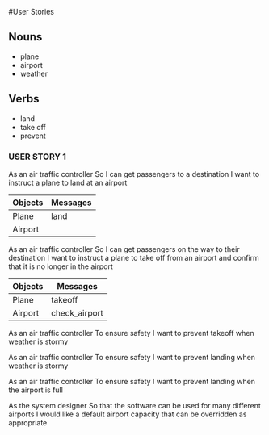 #User Stories

## Nouns
* plane
* airport
* weather

## Verbs
* land
* take off
* prevent

### USER STORY 1

As an air traffic controller
So I can get passengers to a destination
I want to instruct a plane to land at an airport

| Objects       | Messages      |
| ------------- | ------------- |
| Plane         | land          |
| Airport       |               |



As an air traffic controller
So I can get passengers on the way to their destination
I want to instruct a plane to take off from an airport and confirm that it is no longer in the airport

| Objects       | Messages      |
| ------------- | ------------- |
| Plane         | takeoff       |
| Airport       | check_airport |

As an air traffic controller
To ensure safety
I want to prevent takeoff when weather is stormy

As an air traffic controller
To ensure safety
I want to prevent landing when weather is stormy

As an air traffic controller
To ensure safety
I want to prevent landing when the airport is full

As the system designer
So that the software can be used for many different airports
I would like a default airport capacity that can be overridden as appropriate
